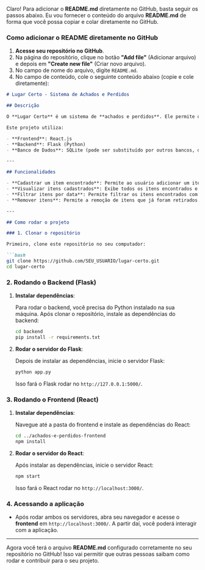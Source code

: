 Claro! Para adicionar o **README.md** diretamente no GitHub, basta seguir os passos abaixo. Eu vou fornecer o conteúdo do arquivo **README.md** de forma que você possa copiar e colar diretamente no GitHub.

### Como adicionar o README diretamente no GitHub

1. **Acesse seu repositório no GitHub**.
2. Na página do repositório, clique no botão **"Add file"** (Adicionar arquivo) e depois em **"Create new file"** (Criar novo arquivo).
3. No campo de nome do arquivo, digite `README.md`.
4. No campo de conteúdo, cole o seguinte conteúdo abaixo (copie e cole diretamente):

```markdown
# Lugar Certo - Sistema de Achados e Perdidos

## Descrição

O **Lugar Certo** é um sistema de **achados e perdidos**. Ele permite que usuários cadastrem itens encontrados, visualizem os itens já cadastrados, filtrem os itens por data e removam itens da lista.

Este projeto utiliza:

- **Frontend**: React.js
- **Backend**: Flask (Python)
- **Banco de Dados**: SQLite (pode ser substituído por outros bancos, dependendo da configuração)

---

## Funcionalidades

- **Cadastrar um item encontrado**: Permite ao usuário adicionar um item perdido, incluindo nome, descrição e data de encontro.
- **Visualizar itens cadastrados**: Exibe todos os itens encontrados e cadastrados.
- **Filtrar itens por data**: Permite filtrar os itens encontrados com base na data de encontro.
- **Remover itens**: Permite a remoção de itens que já foram retirados.

---

## Como rodar o projeto

### 1. Clonar o repositório

Primeiro, clone este repositório no seu computador:

```bash
git clone https://github.com/SEU_USUARIO/lugar-certo.git
cd lugar-certo
```

### 2. Rodando o Backend (Flask)

1. **Instalar dependências**:

   Para rodar o backend, você precisa do Python instalado na sua máquina. Após clonar o repositório, instale as dependências do backend:

   ```bash
   cd backend
   pip install -r requirements.txt
   ```

2. **Rodar o servidor do Flask**:

   Depois de instalar as dependências, inicie o servidor Flask:

   ```bash
   python app.py
   ```

   Isso fará o Flask rodar no `http://127.0.0.1:5000/`.

### 3. Rodando o Frontend (React)

1. **Instalar dependências**:

   Navegue até a pasta do frontend e instale as dependências do React:

   ```bash
   cd ../achados-e-perdidos-frontend
   npm install
   ```

2. **Rodar o servidor do React**:

   Após instalar as dependências, inicie o servidor React:

   ```bash
   npm start
   ```

   Isso fará o React rodar no `http://localhost:3000/`.

### 4. Acessando a aplicação

- Após rodar ambos os servidores, abra seu navegador e acesse o **frontend** em `http://localhost:3000/`. A partir daí, você poderá interagir com a aplicação.

---


Agora você terá o arquivo **README.md** configurado corretamente no seu repositório no GitHub! Isso vai permitir que outras pessoas saibam como rodar e contribuir para o seu projeto.
